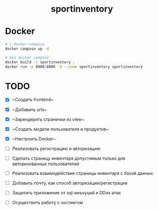 <div align="center">

# sportinventory
</div>

# Docker
```bash
# с docker-compose
docker compose up -d

# без docker-compose
docker build -t sportinventory .
docker run -p 8000:8000 -d --name sportinventory sportinventory
```

# TODO
- [x] ~Создать frontend~
- [x] ~Добавить urls~
- [x] ~Зарендерить странички из view~
- [x] ~Создать модели пользователя и продуктов~
- [x] ~Настроить Docker~
- [ ] Реализовать регистрацию и авторизацию
- [ ] Сделать страницу инвентаря допустимым только для авторизованных пользователей
- [ ] Реализовать взаимодействие страницы инвентаря с базой данных
- [ ] Добавить почту, как способ авторизации/регистрации
- [ ] Защитить приложение от sql-инъкуций и DDos атак
- [ ] Осуществить работу с хостингом

